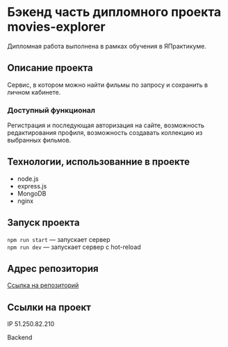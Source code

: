 # Бэкенд часть дипломного проекта movies-explorer
Дипломная работа выполнена в рамках обучения в ЯПрактикуме.

## Описание проекта
Сервис, в котором можно найти фильмы по запросу и сохранить в личном кабинете.

### Доступный функционал
Регистрация и последующая авторизация на сайте, возможность редактирования профиля, возможность создавать коллекцию из выбранных фильмов. 

## Технологии, использованние в проекте
- node.js
- express.js
- MongoDB
- nginx

## Запуск проекта
`npm run start` — запускает сервер   
`npm run dev` — запускает сервер с hot-reload

## Адрес репозитория
[Ссылка на репозиторий](https://github.com/MikhailSulim/movies-explorer-api)

## Ссылки на проект

IP 51.250.82.210

Backend 
